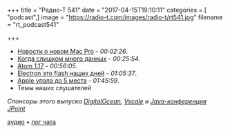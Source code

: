 +++
title = "Радио-Т 541"
date = "2017-04-15T19:10:11"
categories = [ "podcast",]
image = "https://radio-t.com/images/radio-t/rt541.jpg"
filename = "rt_podcast541"

+++

- [Новости о новом Mac Pro](http://daringfireball.net/2017/04/the_mac_pro_lives) - *00:02:26*.
- [Когда слишком много данных](https://www.recode.net/2017/4/12/15275160/big-data-analytics-enterprise-technology-internet-of-things-iot) - *00:25:54*.
- [Atom 1.17](http://blog.atom.io/2017/04/12/atom-1-16.html) - *00:56:05*.
- [Electron это flash наших дней](https://josephg.com/blog/electron-is-flash-for-the-desktop/) - *01:05:37*.
- [Apple упала до 5 места](http://www.cultofmac.com/475833/apple-drops-fifth-place-2017-laptop-rankings/) - *01:45:59*.
- Темы наших слушателей

*Спонсоры этого выпуска [DigitalOcean](https://www.digitalocean.com), [Vscale](http://bit.ly/radio-t_vscale) и [Java-конференция JPoint](http://bit.ly/jpoint-radiot-2017)*


[аудио](http://cdn.radio-t.com/rt_podcast541.mp3) • [лог чата](http://chat.radio-t.com/logs/radio-t-541.html)
<audio src="http://cdn.radio-t.com/rt_podcast541.mp3" preload="none"></audio>

